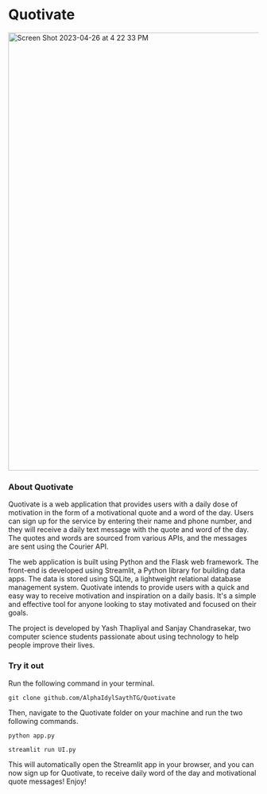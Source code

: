 # Quotivate
<img width="880" alt="Screen Shot 2023-04-26 at 4 22 33 PM" src="https://user-images.githubusercontent.com/123337877/234728435-f0ae7859-4dd2-4360-bab3-e532d2716b6b.png">

### About Quotivate
Quotivate is a web application that provides users with a daily dose of motivation in the form of a motivational quote and a word of the day. Users can sign up for the service by entering their name and phone number, and they will receive a daily text message with the quote and word of the day. The quotes and words are sourced from various APIs, and the messages are sent using the Courier API.

The web application is built using Python and the Flask web framework. The front-end is developed using Streamlit, a Python library for building data apps. The data is stored using SQLite, a lightweight relational database management system. Quotivate intends to provide users with a quick and easy way to receive motivation and inspiration on a daily basis. It's a simple and effective tool for anyone looking to stay motivated and focused on their goals.

The project is developed by Yash Thapliyal and Sanjay Chandrasekar, two computer science students passionate about using technology to help people improve their lives.


### Try it out
Run the following command in your terminal.
```
git clone github.com/AlphaIdylSaythTG/Quotivate
```
Then, navigate to the Quotivate folder on your machine and run the two following commands.
```
python app.py
```
```
streamlit run UI.py
```
This will automatically open the Streamlit app in your browser, and you can now sign up for Quotivate, to receive daily word of the day and motivational quote messages! Enjoy!
